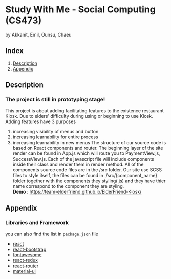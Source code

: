# **Study With Me** - Social Computing (CS473)
by Akkanit, Emil, Ounsu, Chaeu


## **Index**
1. [Description](#description)
5. [Appendix](#Appendix)

## **Description**
### The project is still in prototyping stage!
This project is about adding facilitating features to the existence restaurant Kiosk. Due to elders' difficulty during using or beginning to use Kiosk. Adding features have 3 purposes 
1. increasing visibility of menus and button 
2. increasing learnability for entire process
3. increasing learnability in new menus
The structure of our source code is based on React components and router. The beginning layer of the site render can be found in App.js which will route you to PaymentView.js, SuccessView.js. Each of the javascript file will include components inside their class and render them in render method. All of the components source code files are in the /src folder. Our site use SCSS files to style itself, the files can be found in ./src/{component_name} folder together with the components they styling(.js) and they have thier name correspond to the component they are styling.  
**Demo** : https://team-elderfriend.github.io/ElderFriend-Kiosk/

## **Appendix**

### Libraries and Framework
you can also find the list in `package.json` file
- [react](https://reactjs.org)
- [react-bootstrap](https://react-bootstrap.netlify.com)
- [fontawesome](https://fontawesome.com)
- [react-redux](https://react-redux.js.org)
- [react-router](https://reacttraining.com/react-router/core/guides/philosophy)
- [material-ui](https://material-ui.com)